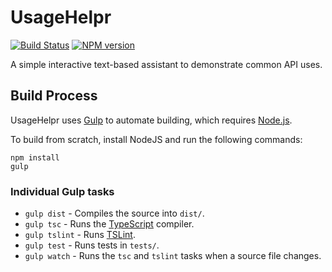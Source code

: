 # UsageHelpr
[![Build Status](https://travis-ci.org/FullScreenShenanigans/UsageHelpr.svg?branch=master)](https://travis-ci.org/FullScreenShenanigans/UsageHelpr)
[![NPM version](https://badge.fury.io/js/usagehelpr.svg)](http://badge.fury.io/js/usagehelpr)

A simple interactive text-based assistant to demonstrate common API uses.


## Build Process

UsageHelpr uses [Gulp](http://gulpjs.com/) to automate building, which requires [Node.js](http://node.js.org).

To build from scratch, install NodeJS and run the following commands:

```
npm install
gulp
```

### Individual Gulp tasks

* `gulp dist` - Compiles the source into `dist/`. 
* `gulp tsc` - Runs the [TypeScript](https://typescriptlang.org/) compiler.
* `gulp tslint` - Runs [TSLint](https://github.com/palantir/tslint).
* `gulp test` - Runs tests in `tests/`. 
* `gulp watch` - Runs the `tsc` and `tslint` tasks when a source file changes.
